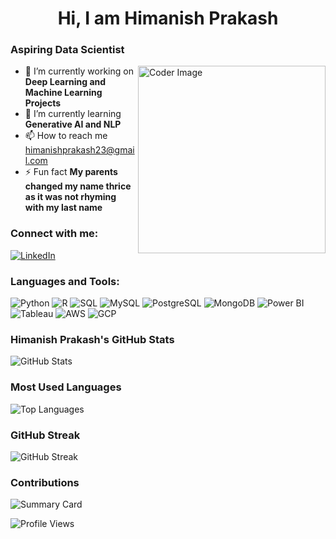 <h1 align="center">Hi, I am Himanish Prakash</h1>

### Aspiring Data Scientist

<p>
  <img src="https://media.giphy.com/media/qgQUggAC3Pfv687qPC/giphy.gif" alt="Coder Image" align="right" width="300"/>
</p>

- 🔨 I’m currently working on **Deep Learning and Machine Learning Projects**
- 🌱 I’m currently learning **Generative AI and NLP**
- 📫 How to reach me [himanishprakash23@gmail.com](mailto:himanishprakash23@gmail.com)
- ⚡ Fun fact **My parents changed my name thrice as it was not rhyming with my last name**

### Connect with me:
[![LinkedIn](https://img.icons8.com/color/48/000000/linkedin.png)](https://www.linkedin.com/in/himanishprakash/)

### Languages and Tools:
![Python](https://img.icons8.com/color/48/000000/python.png)
![R](https://img.icons8.com/ios-filled/50/000000/r.png)
![SQL](https://img.icons8.com/ios-filled/50/000000/sql.png)
![MySQL](https://img.icons8.com/ios-filled/50/000000/mysql-logo.png)
![PostgreSQL](https://img.icons8.com/color/48/000000/postgreesql.png)
![MongoDB](https://img.icons8.com/color/48/000000/mongodb.png)
![Power BI](https://img.icons8.com/color/48/000000/power-bi.png)
![Tableau](https://img.icons8.com/color/48/000000/tableau-software.png)
![AWS](https://img.icons8.com/color/48/000000/amazon-web-services.png)
![GCP](https://img.icons8.com/color/48/000000/google-cloud.png)


### Himanish Prakash's GitHub Stats
![GitHub Stats](https://github-readme-stats.vercel.app/api?username=himanishprakash&show_icons=true)

### Most Used Languages
![Top Languages](https://github-readme-stats.vercel.app/api/top-langs/?username=himanishprakash)

### GitHub Streak
![GitHub Streak](https://github-readme-streak-stats.herokuapp.com/?user=himanishprakash)

### Contributions
![Summary Card](https://github-profile-summary-cards.vercel.app/api/cards/profile-details?username=himanishprakash&theme=default)

![Profile Views](https://komarev.com/ghpvc/?username=himanishprakash)
